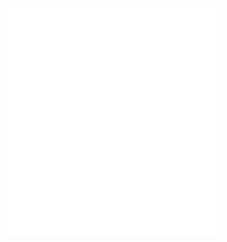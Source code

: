 [<p align="center"><img alt="👋" src="https://github.com/RaitheOfDureya/RaitheOfDureya/blob/main/github-metrics.svg"></p>](https://github.com/RaitheOfDureya/)
 
<!--
### Hi there 👋

**RaitheOfDureya/RaitheOfDureya** is a ✨ _special_ ✨ repository because its `README.md` (this file) appears on your GitHub profile.

Here are some ideas to get you started:

- 🔭 I’m currently working on ...
- 🌱 I’m currently learning ...
- 👯 I’m looking to collaborate on ...
- 🤔 I’m looking for help with ...
- 💬 Ask me about ...
- 📫 How to reach me: ...
- 😄 Pronouns: ...
- ⚡ Fun fact: ...
-->
